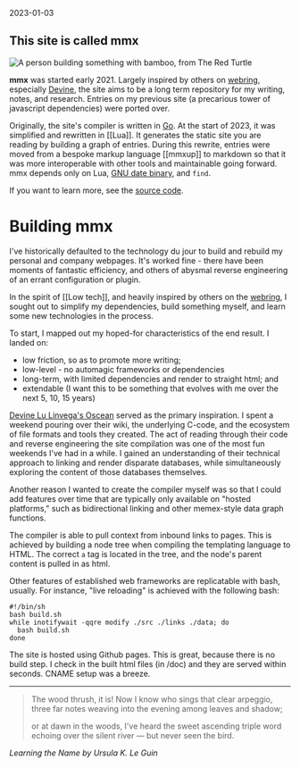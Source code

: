 2023-01-03
## This site is called mmx

![A person building something with bamboo, from The Red Turtle](img/redturtle020.jpg)

**mmx** was started early 2021. Largely inspired by others on [webring](https://webring.xxiivv.com/), especially [Devine](https://wiki.xxiivv.com/site/home.html), the site aims to be a long term repository for my writing, notes, and research. Entries on my previous site (a precarious tower of javascript dependencies) were ported over.

Originally, the site's compiler is written in [Go](https://golang.org). At the start of 2023, it was simplified and rewritten in [[Lua]]. It generates the static site you are reading by building a graph of entries. During this rewrite, entries were moved from a bespoke markup language [[mmxup]] to markdown so that it was more interoperable with other tools and maintainable going forward. mmx depends only on Lua, [GNU date binary](https://www.gnu.org/software/coreutils/manual/html_node/date-invocation.html), and `find`.

If you want to learn more, see the [source code](https://github.com/mrshll/mmx).

# Building mmx

I've historically defaulted to the technology du jour to build and rebuild my personal and company webpages. It's worked fine - there have been moments of fantastic efficiency, and others of abysmal reverse engineering of an errant configuration or plugin.

In the spirit of [[Low tech]], and heavily inspired by others on the [webring](https://webring.xxiivv.com/), I sought out to simplify my dependencies, build something myself, and learn some new technologies in the process.

To start, I mapped out my hoped-for characteristics of the end result. I landed on:

+ low friction, so as to promote more writing;
+ low-level - no automagic frameworks or dependencies
+ long-term, with limited dependencies and render to straight html; and
+ extendable (I want this to be something that evolves with me over the next 5, 10, 15 years)

[Devine Lu Linvega's Oscean](https://github.com/XXIIVV/oscean/) served as the primary inspiration. I spent a weekend pouring over their wiki, the underlying C-code, and the ecosystem of file formats and tools they created. The act of reading through their code and reverse engineering the site compilation was one of the most fun weekends I've had in a while. I gained an understanding of their technical approach to linking and render disparate databases, while simultaneously exploring the content of those databases themselves.

Another reason I wanted to create the compiler myself was so that I could add features over time that are typically only available on "hosted platforms," such as bidirectional linking and other memex-style data graph functions.

The compiler is able to pull context from inbound links to pages. This is achieved by building a node tree when compiling the templating language to HTML. The correct `a` tag is located in the tree, and the node's parent content is pulled in as html.

Other features of established web frameworks are replicatable with bash, usually. For instance, "live reloading" is achieved with the following bash:

    #!/bin/sh
    bash build.sh
    while inotifywait -qqre modify ./src ./links ./data; do
      bash build.sh
    done

The site is hosted using Github pages. This is great, because there is no build step. I check in the built html files (in /doc) and they are served within seconds. CNAME setup was a breeze.

---

> The wood thrush, it is! Now I know
> who sings that clear arpeggio,
> three far notes weaving
> into the evening
> among leaves
> and shadow;
> 
> or at dawn in the woods, I've heard
> the sweet ascending triple word
> echoing over
> the silent river —
> but never
> seen the bird.

_Learning the Name by Ursula K. Le Guin_
